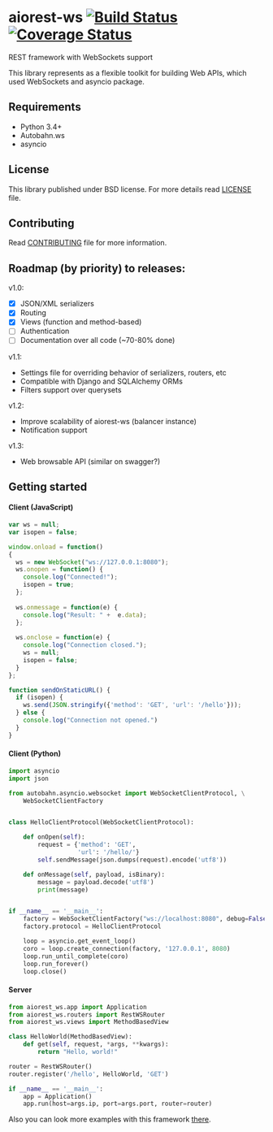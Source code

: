 # aiorest-ws [![Build Status](https://travis-ci.org/Relrin/aiorest-ws.svg)](https://travis-ci.org/Relrin/aiorest-ws) [![Coverage Status](https://coveralls.io/repos/Relrin/aiorest-ws/badge.svg?branch=master&service=github)](https://coveralls.io/github/Relrin/aiorest-ws?branch=master)
REST framework with WebSockets support

This library represents as a flexible toolkit for building Web APIs, which used WebSockets and asyncio package.

Requirements
-----
- Python 3.4+
- Autobahn.ws
- asyncio

License
-----
This library published under BSD license. For more details read [LICENSE](https://github.com/Relrin/aiorest-ws/blob/master/LICENSE) file.

Contributing
-----
Read [CONTRIBUTING](https://github.com/Relrin/aiorest-ws/blob/master/Contributing.md) file for more information.

Roadmap (by priority) to releases:
-----
v1.0:
- [x] JSON/XML serializers
- [x] Routing
- [x] Views (function and method-based)
- [ ] Authentication
- [ ] Documentation over all code (~70-80% done)

v1.1:
- Settings file for overriding behavior of serializers, routers, etc
- Compatible with Django and SQLAlchemy ORMs
- Filters support over querysets

v1.2:
- Improve scalability of aiorest-ws (balancer instance)
- Notification support

v1.3:
- Web browsable API (similar on swagger?)

Getting started
---------------
#### Client (JavaScript)
```javascript
var ws = null;
var isopen = false;

window.onload = function() 
{
  ws = new WebSocket("ws://127.0.0.1:8080");
  ws.onopen = function() {
    console.log("Connected!");
    isopen = true;
  };
  
  ws.onmessage = function(e) {
    console.log("Result: " +  e.data);
  };
  
  ws.onclose = function(e) {
    console.log("Connection closed.");
    ws = null;
    isopen = false;
  }
};

function sendOnStaticURL() {
  if (isopen) {
    ws.send(JSON.stringify({'method': 'GET', 'url': '/hello'}));
  } else {
    console.log("Connection not opened.") 
  }
}
```

#### Client (Python)
```python
import asyncio
import json

from autobahn.asyncio.websocket import WebSocketClientProtocol, \
    WebSocketClientFactory


class HelloClientProtocol(WebSocketClientProtocol):

    def onOpen(self):
        request = {'method': 'GET',
                   'url': '/hello/'}
        self.sendMessage(json.dumps(request).encode('utf8'))

    def onMessage(self, payload, isBinary):
        message = payload.decode('utf8')
        print(message)


if __name__ == '__main__':
    factory = WebSocketClientFactory("ws://localhost:8080", debug=False)
    factory.protocol = HelloClientProtocol

    loop = asyncio.get_event_loop()
    coro = loop.create_connection(factory, '127.0.0.1', 8080)
    loop.run_until_complete(coro)
    loop.run_forever()
    loop.close()
```

#### Server
```python
from aiorest_ws.app import Application
from aiorest_ws.routers import RestWSRouter
from aiorest_ws.views import MethodBasedView

class HelloWorld(MethodBasedView):
    def get(self, request, *args, **kwargs):
        return "Hello, world!"

router = RestWSRouter()
router.register('/hello', HelloWorld, 'GET')

if __name__ == '__main__':
    app = Application()
    app.run(host=args.ip, port=args.port, router=router)
```

Also you can look more examples with this framework [there](https://github.com/Relrin/aiorest-ws/tree/master/examples).
